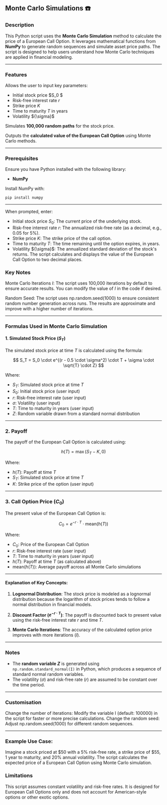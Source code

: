 ## Monte Carlo Simulations ☎️

### Description

This Python script uses the **Monte Carlo Simulation** method to calculate the price of a European Call Option. It leverages mathematical functions from **NumPy** to generate random sequences and simulate asset price paths. The script is designed to help users understand how Monte Carlo techniques are applied in financial modeling.

---

### Features

Allows the user to input key parameters:
   - Initial stock price $S_0 $
   - Risk-free interest rate $r$
   - Strike price $K$
   - Time to maturity $T$ in years
   - Volatility ${\sigma\}$

Simulates **100,000 random paths** for the stock price.

Outputs the **calculated value of the European Call Option** using Monte Carlo methods.

---

### Prerequisites

Ensure you have Python installed with the following library:
- **NumPy**

Install NumPy with:
```
pip install numpy
```
---

When prompted, enter:
- Initial stock price $S_0$: The current price of the underlying stock.
- Risk-free interest rate $r$: The annualized risk-free rate (as a decimal, e.g., 0.05 for 5%).
- Strike price $K$: The strike price of the call option.
- Time to maturity $T$: The time remaining until the option expires, in years.
- Volatility ${\sigma\}$: The annualized standard deviation of the stock's returns.
The script calculates and displays the value of the European Call Option to two decimal places.

### Key Notes
Monte Carlo Iterations $I$: The script uses 100,000 iterations by default to ensure accurate results. You can modify the value of 
$I$ in the code if desired.

Random Seed: The script uses np.random.seed(1000) to ensure consistent random number generation across runs.
The results are approximate and improve with a higher number of iterations.

---
### Formulas Used in Monte Carlo Simulation

#### 1. Simulated Stock Price ($S_T$)

The simulated stock price at time $T$ is calculated using the formula:

$$
S_T = S_0 \cdot e^{(r - 0.5 \cdot \sigma^2) \cdot T + \sigma \cdot \sqrt{T} \cdot Z}
$$

Where:
- $S_T$: Simulated stock price at time $T$
- $S_0$: Initial stock price (user input)
- $r$: Risk-free interest rate (user input)
- $\sigma$: Volatility (user input)
- $T$: Time to maturity in years (user input)
- $Z$: Random variable drawn from a standard normal distribution

---

### 2. Payoff

The payoff of the European Call Option is calculated using:

$$
h(T) = \max(S_T - K, 0)
$$

Where:
- $h(T)$: Payoff at time $T$
- $S_T$: Simulated stock price at time $T$
- $K$: Strike price of the option (user input)

---

### 3. Call Option Price ($C_0$)

The present value of the European Call Option is:

$$
C_0 = e^{-r \cdot T} \cdot \text{mean}(h(T))
$$

Where:
- $C_0$: Price of the European Call Option
- $r$: Risk-free interest rate (user input)
- $T$: Time to maturity in years (user input)
- $h(T)$: Payoff at time $T$ (as calculated above)
- $\text{mean}(h(T))$: Average payoff across all Monte Carlo simulations

---

#### Explanation of Key Concepts:

1. **Lognormal Distribution**:
   The stock price is modeled as a lognormal distribution because the logarithm of stock prices tends to follow a normal distribution in financial models.

2. **Discount Factor ($e^{-r \cdot T}$)**:
   The payoff is discounted back to present value using the risk-free interest rate $r$ and time $T$.

3. **Monte Carlo Iterations**:
   The accuracy of the calculated option price improves with more iterations ($I$).

---

### Notes

- The **random variable $Z$** is generated using `np.random.standard_normal(I)` in Python, which produces a sequence of standard normal random variables.
- The volatility ($\sigma$) and risk-free rate ($r$) are assumed to be constant over the time period.

---

### Customisation
Change the number of iterations: Modify the variable I (default: 100000) in the script for faster or more precise calculations.
Change the random seed: Adjust np.random.seed(1000) for different random sequences.

---
### Example Use Case:

Imagine a stock priced at $50 with a 5% risk-free rate, a strike price of $55, 1 year to maturity, and 20% annual volatility. The script calculates the expected price of a European Call Option using Monte Carlo simulation.

### Limitations
This script assumes constant volatility and risk-free rates.
It is designed for European Call Options only and does not account for American-style options or other exotic options.
